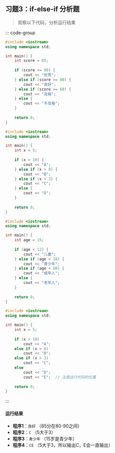 ## 习题3：if-else-if 分析题
> 观察以下代码，分析运行结果

::: code-group

```cpp [程序1]
#include <iostream>
using namespace std;

int main() {
    int score = 85;
    
    if (score >= 90) {
        cout << "优秀";
    } else if (score >= 80) {
        cout << "良好";
    } else if (score >= 60) {
        cout << "及格";
    } else {
        cout << "不及格";
    }
    
    return 0;
}
```

```cpp [程序2]
#include <iostream>
using namespace std;

int main() {
    int x = 5;
    
    if (x > 10) {
        cout << "A";
    } else if (x > 8) {
        cout << "B";
    } else if (x > 3) {
        cout << "C";
    } else {
        cout << "D";
    }
    
    return 0;
}
```

```cpp [程序3]
#include <iostream>
using namespace std;

int main() {
    int age = 15;
    
    if (age < 12) {
        cout << "儿童";
    } else if (age < 18) {
        cout << "青少年";
    } else if (age < 60) {
        cout << "成年人";
    } else {
        cout << "老年人";
    }
    
    return 0;
}
```

```cpp [程序4]
#include <iostream>
using namespace std;

int main() {
    int x = 5;
    
    if (x > 10)
        cout << "A";
    else if (x > 8)
        cout << "B";
    else if (x > 3)
        cout << "C";
    else
        cout << "D";
        cout << "E";  // 注意这行代码的位置
    
    return 0;
}
```

:::

#### 运行结果

<PasswordProtected>

- **程序1**：`良好`  （85分在80-90之间）
- **程序2**：`C`  （5大于3）
- **程序3**：`青少年`  （15岁是青少年）
- **程序4**：`CE`  （5大于3，所以输出C，E会一直输出）

</PasswordProtected>